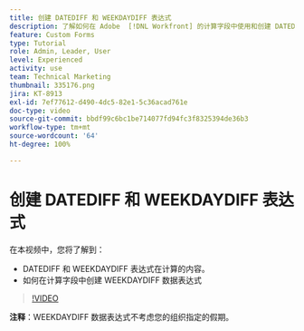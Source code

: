 ```yaml
---
title: 创建 DATEDIFF 和 WEEKDAYDIFF 表达式
description: 了解如何在 Adobe  [!DNL Workfront] 的计算字段中使用和创建 DATEDIFF 表达式。
feature: Custom Forms
type: Tutorial
role: Admin, Leader, User
level: Experienced
activity: use
team: Technical Marketing
thumbnail: 335176.png
jira: KT-8913
exl-id: 7ef77612-d490-4dc5-82e1-5c36acad761e
doc-type: video
source-git-commit: bbdf99c6bc1be714077fd94fc3f8325394de36b3
workflow-type: tm+mt
source-wordcount: '64'
ht-degree: 100%

---
```


# 创建 DATEDIFF 和 WEEKDAYDIFF 表达式

在本视频中，您将了解到：

* DATEDIFF 和 WEEKDAYDIFF 表达式在计算的内容。
* 如何在计算字段中创建 WEEKDAYDIFF 数据表达式

>[!VIDEO](https://video.tv.adobe.com/v/3417113/?quality=12&learn=on&enablevpops=1&captions=chi_hans)

**注释**：WEEKDAYDIFF 数据表达式不考虑您的组织指定的假期。
